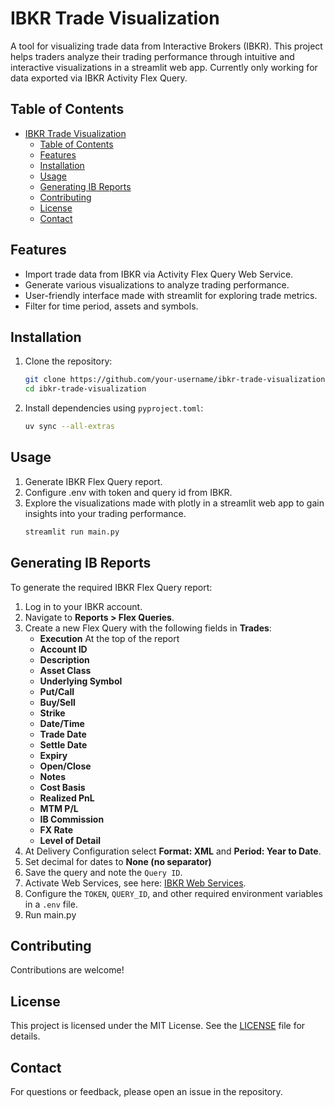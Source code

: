 # IBKR Trade Visualization

A tool for visualizing trade data from Interactive Brokers (IBKR). This project helps traders analyze their trading performance through intuitive and interactive visualizations in a streamlit web app. Currently only working for data exported via IBKR Activity Flex Query.

## Table of Contents
- [IBKR Trade Visualization](#ibkr-trade-visualization)
  - [Table of Contents](#table-of-contents)
  - [Features](#features)
  - [Installation](#installation)
  - [Usage](#usage)
  - [Generating IB Reports](#generating-ib-reports)
  - [Contributing](#contributing)
  - [License](#license)
  - [Contact](#contact)

## Features

- Import trade data from IBKR via Activity Flex Query Web Service.
- Generate various visualizations to analyze trading performance.
- User-friendly interface made with streamlit for exploring trade metrics.
- Filter for time period, assets and symbols.

## Installation

1. Clone the repository:
   ```bash
   git clone https://github.com/your-username/ibkr-trade-visualization.git
   cd ibkr-trade-visualization
   ```

2. Install dependencies using `pyproject.toml`:
   ```bash
   uv sync --all-extras
   ```

## Usage

1. Generate IBKR Flex Query report.
2. Configure .env with token and query id from IBKR.
3. Explore the visualizations made with plotly in a streamlit web app to gain insights into your trading performance.
   ```bash
   streamlit run main.py
   ```

## Generating IB Reports

To generate the required IBKR Flex Query report:

1. Log in to your IBKR account.
2. Navigate to **Reports > Flex Queries**.
3. Create a new Flex Query with the following fields in **Trades**:
   - **Execution** At the top of the report
   - **Account ID**
   - **Description** 
   - **Asset Class**
   - **Underlying Symbol**
   - **Put/Call**
   - **Buy/Sell**
   - **Strike**
   - **Date/Time**
   - **Trade Date**
   - **Settle Date**
   - **Expiry**
   - **Open/Close**
   - **Notes**
   - **Cost Basis**
   - **Realized PnL**
   - **MTM P/L**
   - **IB Commission**
   - **FX Rate**
   - **Level of Detail**
4. At Delivery Configuration select **Format: XML** and **Period: Year to Date**.
5. Set decimal for dates to **None (no separator)**
6. Save the query and note the `Query ID`.
7. Activate Web Services, see here: [IBKR Web Services](https://www.ibkrguides.com/clientportal/performanceandstatements/flex-web-service.htm).
8. Configure the `TOKEN`, `QUERY_ID`, and other required environment variables in a `.env` file.
9. Run main.py

## Contributing

Contributions are welcome! 

## License

This project is licensed under the MIT License. See the [LICENSE](LICENSE) file for details.

## Contact

For questions or feedback, please open an issue in the repository.
